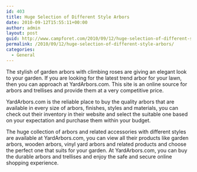 ```yaml
---
id: 403
title: Huge Selection of Different Style Arbors
date: 2010-09-12T15:55:11+00:00
author: admin
layout: post
guid: http://www.campforet.com/2010/09/12/huge-selection-of-different-style-arbors/
permalink: /2010/09/12/huge-selection-of-different-style-arbors/
categories:
  - General
---
```

The stylish of garden arbors with climbing roses are giving an elegant look to your garden. If you are looking for the latest trend arbor for your lawn, then you can approach at YardArbors.com. This site is an online source for arbors and trellises and provide them at a very competitive price. 

YardArbors.com is the reliable place to buy the quality arbors that are available in every size of arbors, finishes, styles and materials, you can check out their inventory in their website and select the suitable one based on your expectation and purchase them within your budget.

The huge collection of arbors and related accessories with different styles are available at YardArbors.com, you can view all their products like garden arbors, wooden arbors, vinyl yard arbors and related products and choose the perfect one that suits for your garden. At YardArbors.com, you can buy the durable arbors and trellises and enjoy the safe and secure online shopping experience.